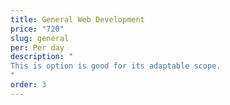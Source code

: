 ```yaml
---
title: General Web Development
price: "720"
slug: general
per: Per day
description: "
This is option is good for its adaptable scope.
"
order: 3
---
```

